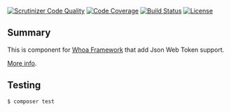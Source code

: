 [![Scrutinizer Code Quality](https://scrutinizer-ci.com/g/whoa-php-dist/json-web-token/badges/quality-score.png?b=master)](https://scrutinizer-ci.com/g/whoa-php-dist/json-web-token/?branch=master)
[![Code Coverage](https://scrutinizer-ci.com/g/whoa-php-dist/json-web-token/badges/coverage.png?b=master)](https://scrutinizer-ci.com/g/whoa-php-dist/json-web-token/?branch=master)
[![Build Status](https://travis-ci.org/whoa-php-dist/json-web-token.svg?branch=master)](https://travis-ci.org/whoa-php-dist/json-web-token)
[![License](https://img.shields.io/github/license/whoa-php/framework.svg)](https://packagist.org/packages/whoa-php/framework)

## Summary

This is component for [Whoa Framework](https://github.com/whoa-php/framework) that add Json Web Token support.

[More info](https://github.com/whoa-php/framework).

## Testing

```bash
$ composer test
```
